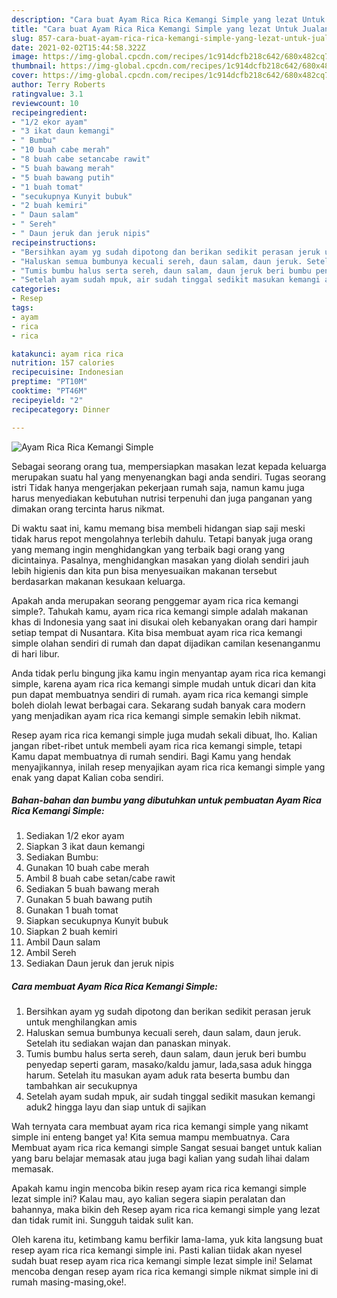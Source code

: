 ```yaml
---
description: "Cara buat Ayam Rica Rica Kemangi Simple yang lezat Untuk Jualan"
title: "Cara buat Ayam Rica Rica Kemangi Simple yang lezat Untuk Jualan"
slug: 857-cara-buat-ayam-rica-rica-kemangi-simple-yang-lezat-untuk-jualan
date: 2021-02-02T15:44:58.322Z
image: https://img-global.cpcdn.com/recipes/1c914dcfb218c642/680x482cq70/ayam-rica-rica-kemangi-simple-foto-resep-utama.jpg
thumbnail: https://img-global.cpcdn.com/recipes/1c914dcfb218c642/680x482cq70/ayam-rica-rica-kemangi-simple-foto-resep-utama.jpg
cover: https://img-global.cpcdn.com/recipes/1c914dcfb218c642/680x482cq70/ayam-rica-rica-kemangi-simple-foto-resep-utama.jpg
author: Terry Roberts
ratingvalue: 3.1
reviewcount: 10
recipeingredient:
- "1/2 ekor ayam"
- "3 ikat daun kemangi"
- " Bumbu"
- "10 buah cabe merah"
- "8 buah cabe setancabe rawit"
- "5 buah bawang merah"
- "5 buah bawang putih"
- "1 buah tomat"
- "secukupnya Kunyit bubuk"
- "2 buah kemiri"
- " Daun salam"
- " Sereh"
- " Daun jeruk dan jeruk nipis"
recipeinstructions:
- "Bersihkan ayam yg sudah dipotong dan berikan sedikit perasan jeruk untuk menghilangkan amis"
- "Haluskan semua bumbunya kecuali sereh, daun salam, daun jeruk. Setelah itu sediakan wajan dan panaskan minyak."
- "Tumis bumbu halus serta sereh, daun salam, daun jeruk beri bumbu penyedap seperti garam, masako/kaldu jamur, lada,sasa aduk hingga harum. Setelah itu masukan ayam aduk rata beserta bumbu dan tambahkan air secukupnya"
- "Setelah ayam sudah mpuk, air sudah tinggal sedikit masukan kemangi aduk2 hingga layu dan siap untuk di sajikan"
categories:
- Resep
tags:
- ayam
- rica
- rica

katakunci: ayam rica rica 
nutrition: 157 calories
recipecuisine: Indonesian
preptime: "PT10M"
cooktime: "PT46M"
recipeyield: "2"
recipecategory: Dinner

---
```



![Ayam Rica Rica Kemangi Simple](https://img-global.cpcdn.com/recipes/1c914dcfb218c642/680x482cq70/ayam-rica-rica-kemangi-simple-foto-resep-utama.jpg)

Sebagai seorang orang tua, mempersiapkan masakan lezat kepada keluarga merupakan suatu hal yang menyenangkan bagi anda sendiri. Tugas seorang istri Tidak hanya mengerjakan pekerjaan rumah saja, namun kamu juga harus menyediakan kebutuhan nutrisi terpenuhi dan juga panganan yang dimakan orang tercinta harus nikmat.

Di waktu  saat ini, kamu memang bisa membeli hidangan siap saji meski tidak harus repot mengolahnya terlebih dahulu. Tetapi banyak juga orang yang memang ingin menghidangkan yang terbaik bagi orang yang dicintainya. Pasalnya, menghidangkan masakan yang diolah sendiri jauh lebih higienis dan kita pun bisa menyesuaikan makanan tersebut berdasarkan makanan kesukaan keluarga. 



Apakah anda merupakan seorang penggemar ayam rica rica kemangi simple?. Tahukah kamu, ayam rica rica kemangi simple adalah makanan khas di Indonesia yang saat ini disukai oleh kebanyakan orang dari hampir setiap tempat di Nusantara. Kita bisa membuat ayam rica rica kemangi simple olahan sendiri di rumah dan dapat dijadikan camilan kesenanganmu di hari libur.

Anda tidak perlu bingung jika kamu ingin menyantap ayam rica rica kemangi simple, karena ayam rica rica kemangi simple mudah untuk dicari dan kita pun dapat membuatnya sendiri di rumah. ayam rica rica kemangi simple boleh diolah lewat berbagai cara. Sekarang sudah banyak cara modern yang menjadikan ayam rica rica kemangi simple semakin lebih nikmat.

Resep ayam rica rica kemangi simple juga mudah sekali dibuat, lho. Kalian jangan ribet-ribet untuk membeli ayam rica rica kemangi simple, tetapi Kamu dapat membuatnya di rumah sendiri. Bagi Kamu yang hendak menyajikannya, inilah resep menyajikan ayam rica rica kemangi simple yang enak yang dapat Kalian coba sendiri.

<!--inarticleads1-->

##### Bahan-bahan dan bumbu yang dibutuhkan untuk pembuatan Ayam Rica Rica Kemangi Simple:

1. Sediakan 1/2 ekor ayam
1. Siapkan 3 ikat daun kemangi
1. Sediakan  Bumbu:
1. Gunakan 10 buah cabe merah
1. Ambil 8 buah cabe setan/cabe rawit
1. Sediakan 5 buah bawang merah
1. Gunakan 5 buah bawang putih
1. Gunakan 1 buah tomat
1. Siapkan secukupnya Kunyit bubuk
1. Siapkan 2 buah kemiri
1. Ambil  Daun salam
1. Ambil  Sereh
1. Sediakan  Daun jeruk dan jeruk nipis




<!--inarticleads2-->

##### Cara membuat Ayam Rica Rica Kemangi Simple:

1. Bersihkan ayam yg sudah dipotong dan berikan sedikit perasan jeruk untuk menghilangkan amis
1. Haluskan semua bumbunya kecuali sereh, daun salam, daun jeruk. Setelah itu sediakan wajan dan panaskan minyak.
1. Tumis bumbu halus serta sereh, daun salam, daun jeruk beri bumbu penyedap seperti garam, masako/kaldu jamur, lada,sasa aduk hingga harum. Setelah itu masukan ayam aduk rata beserta bumbu dan tambahkan air secukupnya
1. Setelah ayam sudah mpuk, air sudah tinggal sedikit masukan kemangi aduk2 hingga layu dan siap untuk di sajikan




Wah ternyata cara membuat ayam rica rica kemangi simple yang nikamt simple ini enteng banget ya! Kita semua mampu membuatnya. Cara Membuat ayam rica rica kemangi simple Sangat sesuai banget untuk kalian yang baru belajar memasak atau juga bagi kalian yang sudah lihai dalam memasak.

Apakah kamu ingin mencoba bikin resep ayam rica rica kemangi simple lezat simple ini? Kalau mau, ayo kalian segera siapin peralatan dan bahannya, maka bikin deh Resep ayam rica rica kemangi simple yang lezat dan tidak rumit ini. Sungguh taidak sulit kan. 

Oleh karena itu, ketimbang kamu berfikir lama-lama, yuk kita langsung buat resep ayam rica rica kemangi simple ini. Pasti kalian tiidak akan nyesel sudah buat resep ayam rica rica kemangi simple lezat simple ini! Selamat mencoba dengan resep ayam rica rica kemangi simple nikmat simple ini di rumah masing-masing,oke!.

